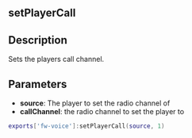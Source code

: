 ## setPlayerCall

## Description

Sets the players call channel.

## Parameters

* **source**: The player to set the radio channel of
* **callChannel**: the radio channel to set the player to 

```lua
exports['fw-voice']:setPlayerCall(source, 1)
```